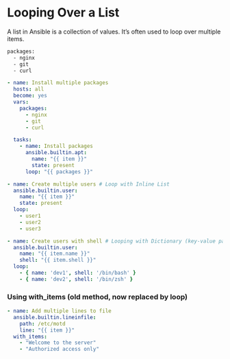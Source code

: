 # Looping Over a List

A list in Ansible is a collection of values. It’s often used to loop over multiple items.

```bash
packages:
  - nginx
  - git
  - curl
```

```yaml
- name: Install multiple packages
  hosts: all
  become: yes
  vars:
    packages:
      - nginx
      - git
      - curl

  tasks:
    - name: Install packages
      ansible.builtin.apt:
        name: "{{ item }}"
        state: present
      loop: "{{ packages }}"
```

```yaml
- name: Create multiple users # Loop with Inline List
  ansible.builtin.user:
    name: "{{ item }}"
    state: present
  loop:
    - user1
    - user2
    - user3
```

```yaml
- name: Create users with shell # Looping with Dictionary (key-value pair)
  ansible.builtin.user:
    name: "{{ item.name }}"
    shell: "{{ item.shell }}"
  loop:
    - { name: 'dev1', shell: '/bin/bash' }
    - { name: 'dev2', shell: '/bin/zsh' }
```

### Using with_items (old method, now replaced by loop)

```yaml
- name: Add multiple lines to file
  ansible.builtin.lineinfile:
    path: /etc/motd
    line: "{{ item }}"
  with_items:
    - "Welcome to the server"
    - "Authorized access only"
```


